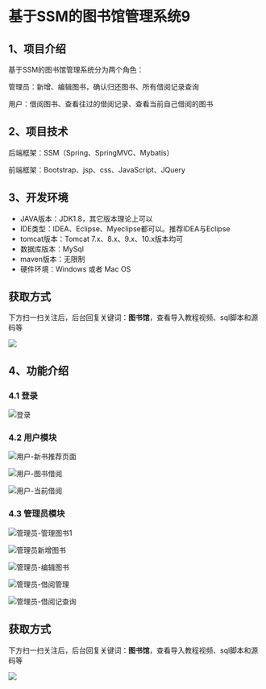 # 基于SSM的图书馆管理系统9

## 1、项目介绍

基于SSM的图书馆管理系统分为两个角色：

管理员：新增、编辑图书，确认归还图书、所有借阅记录查询

用户：借阅图书、查看往过的借阅记录、查看当前自己借阅的图书


## 2、项目技术

后端框架：SSM（Spring、SpringMVC、Mybatis）

前端框架：Bootstrap、jsp、css、JavaScript、JQuery

## 3、开发环境

- JAVA版本：JDK1.8，其它版本理论上可以
- IDE类型：IDEA、Eclipse、Myeclipse都可以。推荐IDEA与Eclipse
- tomcat版本：Tomcat 7.x、8.x、9.x、10.x版本均可
- 数据库版本：MySql 
- maven版本：无限制
- 硬件环境：Windows 或者 Mac OS
## 获取方式

下方扫一扫关注后，后台回复关键词：**图书馆**，查看导入教程视频、sql脚本和源码等

 ![](https://www.codeshop.fun/Typora-Images/202205281253739.png)


## 4、功能介绍

### 4.1 登录

![登录](https://www.codeshop.fun/Typora-Images/202207092243737.jpg)

### 4.2 用户模块

![用户-新书推荐页面](https://www.codeshop.fun/Typora-Images/202207092243104.jpg)

![用户-图书借阅](https://www.codeshop.fun/Typora-Images/202207092243628.jpg)

![用户-当前借阅](https://www.codeshop.fun/Typora-Images/202207092243015.jpg)

### 4.3 管理员模块

![管理员-管理图书1](https://www.codeshop.fun/Typora-Images/202207092243583.jpg)

![管理员新增图书](https://www.codeshop.fun/Typora-Images/202207092243536.jpg)

![管理员-编辑图书](https://www.codeshop.fun/Typora-Images/202207092243935.jpg)

![管理员-借阅管理](https://www.codeshop.fun/Typora-Images/202207092243920.jpg)

![管理员-借阅记查询](https://www.codeshop.fun/Typora-Images/202207092243436.jpg)

## 获取方式

下方扫一扫关注后，后台回复关键词：**图书馆**，查看导入教程视频、sql脚本和源码等

 ![](https://www.codeshop.fun/Typora-Images/202205281253739.png)
